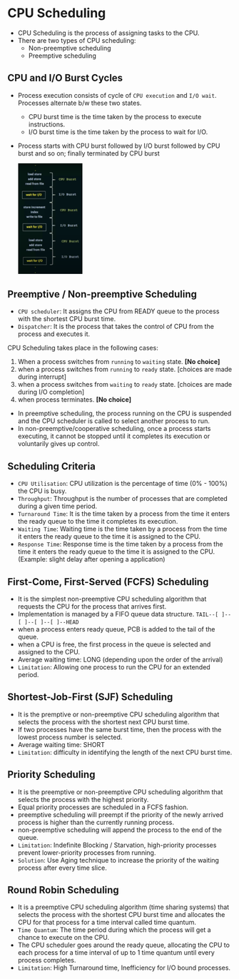 # CPU Scheduling

- CPU Scheduling is the process of assigning tasks to the CPU.
- There are two types of CPU scheduling:
    - Non-preemptive scheduling
    - Preemptive scheduling

## CPU and I/O Burst Cycles

- Process execution consists of cycle of `CPU execution` and `I/O wait`. Processes alternate b/w these two states.
    - CPU burst time is the time taken by the process to execute instructions.
    - I/O burst time is the time taken by the process to wait for I/O.
- Process starts with CPU burst followed by I/O burst followed by CPU burst and so on; finally terminated by CPU burst

    <img src="./assets/image-12.png" style="width: 30%; height: 30%;">

## Preemptive / Non-preemptive Scheduling

- `CPU scheduler`: It assigns the CPU from READY queue to the process with the shortest CPU burst time.
- `Dispatcher`: It is the process that takes the control of CPU from the process and executes it.

CPU Scheduling takes place in the following cases:

1. When a process switches from `running` to `waiting` state. **[No choice]**
2. when a process switches from `running` to `ready` state. [choices are made during interrupt]
3. when a process switches from `waiting` to `ready` state. [choices are made during I/O completion]
4. when process terminates. **[No choice]**

- In preemptive scheduling, the process running on the CPU is suspended and the CPU scheduler is called to select another process to run.
- In non-preemptive/cooperative scheduling, once a process starts executing, it cannot be stopped until it completes its execution or voluntarily gives up control.

## Scheduling Criteria

- `CPU Utilisation`: CPU utilization is the percentage of time (0% - 100%) the CPU is busy.
- `Throughput`: Throughput is the number of processes that are completed during a given time period.
- `Turnaround Time`: It is the time taken by a process from the time it enters the ready queue to the time it completes its execution.
- `Waiting Time`: Waiting time is the time taken by a process from the time it enters the ready queue to the time it is assigned to the CPU.
- `Response Time`: Response time is the time taken by a process from the time it enters the ready queue to the time it is assigned to the CPU. (Example: slight delay after opening a application)


## First-Come, First-Served (FCFS) Scheduling

- It is the simplest non-preemptive CPU scheduling algorithm that requests the CPU for the process that arrives first.
- Implementation is managed by a FIFO queue data structure. `TAIL--[ ]--[ ]--[ ]--[ ]--HEAD`
- when a process enters ready queue, PCB is added to the tail of the queue.
- when a CPU is free, the first process in the queue is selected and assigned to the CPU.
- Average waiting time: LONG (depending upon the order of the arrival)
- `Limitation`: Allowing one process to run the CPU for an extended period.

## Shortest-Job-First (SJF) Scheduling

- It is the premptive or non-preemptive CPU scheduling algorithm that selects the process with the shortest next CPU burst time.
- If two processes have the same burst time, then the process with the lowest process number is selected.
- Average waiting time: SHORT 
- `Limitation`: difficulty in identifying the length of the next CPU burst time.

## Priority Scheduling

- It is the preemptive or non-preemptive CPU scheduling algorithm that selects the process with the highest priority.
- Equal priority processes are scheduled in a FCFS fashion.
- preemptive scheduling will preempt if the priority of the newly arrived process is higher than the currently running process.
- non-preemptive scheduling will append the process to the end of the queue.
- `Limitation`: Indefinite Blocking / Starvation, high-priority processes prevent lower-priority processes from running.
- `Solution`: Use Aging technique to increase the priority of the waiting process after every time slice. 

## Round Robin Scheduling

- It is a preemptive CPU scheduling algorithm (time sharing systems) that selects the process with the shortest CPU burst time and allocates the CPU for that process for a time interval called time quantum.
- `Time Quantum`: The time period during which the process will get a chance to execute on the CPU.
- The CPU scheduler goes around the ready queue, allocating the CPU to each process for a time interval of up to 1 time quantum until every process completes.
- `Limitation`: High Turnaround time, Inefficiency for I/O bound processes.
